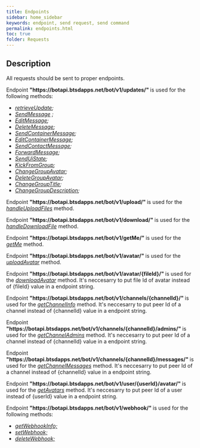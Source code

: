 ```yaml
---
title: Endpoints
sidebar: home_sidebar
keywords: endpoint, send request, send command
permalink: endpoints.html
toc: true
folder: Requests
---
```


## Description

<p> All requests should be sent to proper endpoints.
</p>
<p> Endpoint <b> "https://botapi.btsdapps.net/bot/v1/updates/" </b> is used for the following methods:

<ul>
<li> <i><a href="https://btsdigital.github.io/bot-api-contract/retrieveUpdate.html">retrieveUpdate</a>;</i>
</li>
<li> <i> <a href="https://btsdigital.github.io/bot-api-contract/SendMessage.html">SendMessage</a> ;</i>
</li>
<li> <i><a href="https://btsdigital.github.io/bot-api-contract/EditMessage.html">EditMessage</a>;</i>
</li>
<li> <i><a href="https://btsdigital.github.io/bot-api-contract/DeleteMessage.html">DeleteMessage</a>;</i>
</li>
<li> <i><a href="https://btsdigital.github.io/bot-api-contract/SendContainerMessage.html">SendContainerMessage</a>;</i>
</li>
<li> <i><a href="https://btsdigital.github.io/bot-api-contract/EditContainerMessage.html">EditContainerMessage</a>;</i>
</li>
<li> <i><a href="https://btsdigital.github.io/bot-api-contract/SendContactMessage.html">SendContactMessage</a>;</i>
</li>
<li> <i><a href="https://btsdigital.github.io/bot-api-contract/ForwardMessage.html">ForwardMessage</a>;</i>
</li>
<li> <i><a href="https://btsdigital.github.io/bot-api-contract/SendUiState.html">SendUiState</a>;</i>
</li>
<li> <i><a href="https://btsdigital.github.io/bot-api-contract/KickFromGroup.html">KickFromGroup</a>;</i>
</li>
<li> <i><a href="https://btsdigital.github.io/bot-api-contract/ChangeGroupAvatar.html">ChangeGroupAvatar</a>;</i>
</li>
<li> <i><a href="https://btsdigital.github.io/bot-api-contract/DeleteGroupAvatar.html">DeleteGroupAvatar</a>;</i>
</li>
<li> <i><a href="https://btsdigital.github.io/bot-api-contract/ChangeGroupTitle.html">ChangeGroupTitle</a>;</i>
</li>
<li> <i><a href="https://btsdigital.github.io/bot-api-contract/ChangeGroupDescription.html">ChangeGroupDescription</a>;</i>
</li>
</ul>
</p>

<p> Endpoint <b> "https://botapi.btsdapps.net/bot/v1/upload/" </b> is used for the <i><a href="">handleUploadFiles</a></i> method.
</p>

<p> Endpoint <b> "https://botapi.btsdapps.net/bot/v1/download/" </b> is used for the <i><a href="">handleDownloadFile</a></i> method.
</p>

<p> Endpoint <b> "https://botapi.btsdapps.net/bot/v1/getMe/" </b> is used for the <i><a href="">getMe</a></i> method.
</p>

<p> Endpoint <b> "https://botapi.btsdapps.net/bot/v1/avatar/" </b> is used for the <i><a href="">uploadAvatar</a></i> method.
</p>

<p> Endpoint <b> "https://botapi.btsdapps.net/bot/v1/avatar/{fileId}/" </b> is used for the <i><a href="">downloadAvatar</a></i> method. It's neccesarry to put file Id of avatar instead of  {fileId} value in a endpoint string. 
</p>

<p> Endpoint <b> "https://botapi.btsdapps.net/bot/v1/channels/{channelId}/" </b> is used for the <i><a href="">getChannelInfo</a></i> method. It's neccesarry to put peer Id of a channel instead of  {channelId} value in a endpoint string. 
</p>

<p> Endpoint <b> "https://botapi.btsdapps.net/bot/v1/channels/{channelId}/admins/" </b> is used for the <i><a href="">getChannelAdmins</a></i> method. It's neccesarry to put peer Id of a channel instead of  {channelId} value in a endpoint string. 
</p>

<p> Endpoint <b> "https://botapi.btsdapps.net/bot/v1/channels/{channelId}/messages/" </b> is used for the <i><a href="">getChannelMessages</a></i> method. It's neccesarry to put peer Id of a channel instead of  {channelId} value in a endpoint string. 
</p>

<p> Endpoint <b> "https://botapi.btsdapps.net/bot/v1/user/{userId}/avatar/" </b> is used for the <i><a href="">getAvatars</a></i> method. It's neccesarry to put peer Id of a user instead of  {userId} value in a endpoint string. 
</p>

<p> Endpoint <b> "https://botapi.btsdapps.net/bot/v1/webhook/" </b> is used for the following methods:
<ul>
<li> <i><a href="https://btsdigital.github.io/bot-api-contract/getwebhookinfo.html">getWebhookInfo;</a></i>
</li>
<li> <i><a href="https://btsdigital.github.io/bot-api-contract/setwebhook.html">setWebhook;</a></i>
</li>
<li> <i><a href="https://btsdigital.github.io/bot-api-contract/deletewebhook.html">deleteWebhook;</a></i>
</li>
</ul>
</p>
